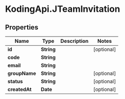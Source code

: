 # KodingApi.JTeamInvitation

## Properties
Name | Type | Description | Notes
------------ | ------------- | ------------- | -------------
**id** | **String** |  | [optional] 
**code** | **String** |  | 
**email** | **String** |  | 
**groupName** | **String** |  | [optional] 
**status** | **String** |  | [optional] 
**createdAt** | **Date** |  | [optional] 



